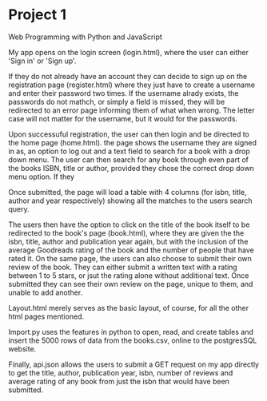 # Project 1

Web Programming with Python and JavaScript

My app opens on the login screen (login.html), where the user can either 'Sign in' or 'Sign up'.

If they do not already have an account they can decide to sign up on the registration page (register.html) where they just have to create a username and enter their password two times. If the username alrady exists, the passwords do not mathch, or simply a field is missed, they will be redirected to an error page informing them of what when wrong. The letter case will not matter for the username, but it would for the passwords.

Upon successuful registration, the user can then login and be directed to the home page (home.html). the page shows the username they are signed in as, an option to log out and a text field to search for a book with a drop down menu. The user can then search for any book through even part of the books ISBN, title or author, provided they chose the correct drop down menu option. If they

Once submitted, the page will load a table with 4 columns (for isbn, title, author and year respectively) showing all the matches to the users search query.

The users then have the option to click on the title of the book itself to be redirected to the book's page (book.html), where they are given the the isbn, title, author and publication year again, but with the inclusion of the average Goodreads rating of the book and the number of people that have rated it. On the same page, the users can also choose to submit their own review of the book. They can either submit a written text with a rating between 1 to 5 stars, or jsut the rating alone without additional text. Once submitted they can see their own review on the page, unique to them, and unable to add another.

Layout.html merely serves as the basic layout, of course, for all the other html pages mentioned. 

Import.py uses the features in python to open, read, and create tables and insert the 5000 rows of data from the books.csv, online to the postgresSQL website. 

Finally, api.json allows the users to submit a GET request on my app directly to get the title, author, publication year, isbn, number of reviews and average rating of any book from just the isbn that would have been submitted. 